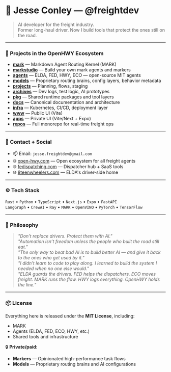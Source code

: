 # 👋 Jesse Conley — @freightdev

> AI developer for the freight industry.  
> Former long-haul driver. Now I build tools that protect the ones still on the road.

---

### 🚚 Projects in the OpenHWY Ecosystem

- **[mark](https://github.com/freightdev/mark)** — Markdown Agent Routing Kernel (MARK)
- **[markstudio](https://github.com/freightdev/markstudio)** — Build your own mark agents and markers
- **[agents](https://github.com/freightdev/agents)** — ELDA, FED, HWY, ECO — open-source MIT agents
- **[models](https://github.com/freightdev/models)** — Proprietary routing brains, config layers, behavior metadata
- **[projects](https://github.com/freightdev/projects)** — Planning, flows, staging
- **[archives](https://github.com/freightdev/archives)** — Dev logs, test logic, AI prototypes
- **[pkg](https://github.com/freightdev/pkg)** — Shared runtime packages and tool layers
- **[docs](https://github.com/freightdev/docs)** — Canonical documentation and architecture
- **[infra](https://github.com/freightdev/infra)** — Kubernetes, CI/CD, deployment layer
- **[www](https://github.com/freightdev/www)** — Public UI (Vite)
- **[apps](https://github.com/freightdev/apps)** — Private UI (Vite/Next + Expo)
- **[repos](https://github.com/freightdev/repos)** — Full monorepo for real-time freight ops

---

### 💼 Contact + Social

- 📫 Email: `jesse.freightdev@gmail.com`
- 🌐 [open-hwy.com](https://open-hwy.com) — Open ecosystem for all freight agents
- 🌐 [fedispatching.com](https://fedispatching.com) — Dispatcher hub + SaaS tools
- 🌐 [8teenwheelers.com](https://8teenwheelers.com) — ELDA's driver-side home

---

### ⚙️ Tech Stack

`Rust` • `Python` • `TypeScript` • `Next.js` • `Expo` • `FastAPI`  
`LangGraph` • `CrewAI` • `Ray` • `MARK` • `OpenVINO` • `PyTorch` • `TensorFlow`

---

### 🧠 Philosophy

> *"Don't replace drivers. Protect them with AI."*  
> *"Automation isn’t freedom unless the people who built the road still eat."*  
> *"The only way to beat bad AI is to build better AI — and give it back to the ones who get used by it."*  
> *"I didn’t learn to code to play along. I learned to build the system I needed when no one else would."*  
> *"ELDA guards the drivers. FED helps the dispatchers. ECO moves freight. MARK runs the flow. HWY logs everything. OpenHWY holds the line."*

---

### 📦 License

Everything here is released under the **MIT License**, including:
- MARK
- Agents (ELDA, FED, ECO, HWY, etc.)
- Shared tools and infrastructure

🔒 **Private/paid:**  
- **Markers** — Opinionated high-performance task flows  
- **Models** — Proprietary routing brains and AI configurations
